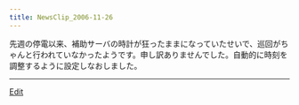```yaml
---
title: NewsClip_2006-11-26
---
```

先週の停電以来、補助サーバの時計が狂ったままになっていたせいで、巡回がちゃんと行われていなかったようです。申し訳ありませんでした。自動的に時刻を調整するように設定しなおしました。







----
[Edit](https://github.com/vitroid/vitroid.github.io/edit/master/MD/NewsClip_2006-11-26.md)
